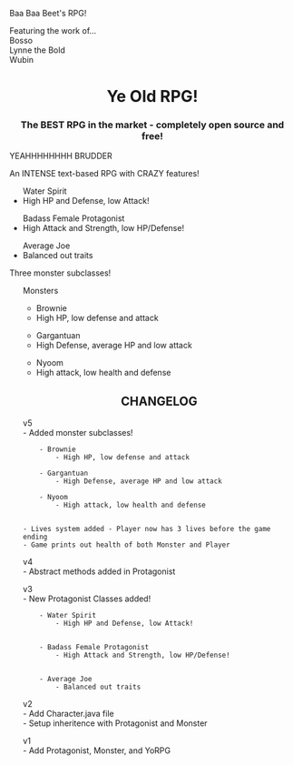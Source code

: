 Baa Baa Beet's RPG!

Featuring the work of...  
Bosso  
Lynne the Bold  
Wubin  

  
  
  <center> <h1> Ye Old RPG! </h1> </center>
  <center> <h3> The BEST RPG in the market - completely open source and free!</h3> </center>
  <p> YEAHHHHHHHH BRUDDER </p>
  <p> An INTENSE text-based RPG with CRAZY features!</p>
<ul> Water Spirit <li> High HP and Defense, low Attack! </li> </ul>
<ul>Badass Female Protagonist  
<li>High Attack and Strength, low HP/Defense! </li> </ul>
<ul>Average Joe  
<li>Balanced out traits  </li></ul>

<p> Three monster subclasses! </p>
<ul> Monsters <ul> <li> Brownie </li> <li>High HP, low defense and attack </li> </ul> <ul> <li>  Gargantuan </li><li>High Defense, average HP and low attack  </li></ul> 
<ul> <li>Nyoom</li><li>High attack, low health and defense</li></ul>


			  
			     


<center><h2> CHANGELOG  </h2> </center>

  v5  
  	- Added monster subclasses!  
	  

		- Brownie  
			- High HP, low defense and attack  

		- Gargantuan  
			- High Defense, average HP and low attack  

		- Nyoom  
			- High attack, low health and defense  
			  

	- Lives system added - Player now has 3 lives before the game ending  
	- Game prints out health of both Monster and Player  

  
  v4  
	- Abstract methods added in Protagonist  
  
  v3   
  	- New Protagonist Classes added!  
	  

		- Water Spirit  
			- High HP and Defense, low Attack!  
			  

		- Badass Female Protagonist  
			- High Attack and Strength, low HP/Defense!   
			  
			    
		- Average Joe  
			- Balanced out traits  
			  
			     

  
  v2  
  	- Add Character.java file  
	- Setup inheritence with Protagonist and Monster  

  v1  
    - Add Protagonist, Monster, and YoRPG  





